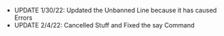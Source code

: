 - UPDATE 1/30/22: Updated the Unbanned Line because it has caused Errors
- UPDATE 2/4/22: Cancelled Stuff and Fixed the say Command
